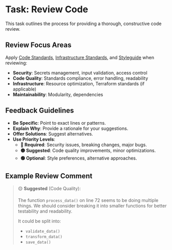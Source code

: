 # Task: Review Code

This task outlines the process for providing a thorough, constructive code review.

## Review Focus Areas

Apply [Code Standards](../concepts/code-standards.md), [Infrastructure Standards](../concepts/infrastructure-standards.md), and 
[Styleguide](../concepts/styleguide.md) when reviewing:

- **Security**: Secrets management, input validation, access control  
- **Code Quality**: Standards compliance, error handling, readability
- **Infrastructure**: Resource optimization, Terraform standards (if applicable)
- **Maintainability**: Modularity, dependencies

## Feedback Guidelines

- **Be Specific**: Point to exact lines or patterns.
- **Explain Why**: Provide a rationale for your suggestions.
- **Offer Solutions**: Suggest alternatives.
- **Use Priority Levels**:
  - **🔴 Required**: Security issues, breaking changes, major bugs.
  - **🟡 Suggested**: Code quality improvements, minor optimizations.
  - **🟢 Optional**: Style preferences, alternative approaches.

## Example Review Comment

> 🟡 **Suggested** (Code Quality):
>
> The function `process_data()` on line 72 seems to be doing multiple things.
> We should consider breaking it into smaller functions for better testability and readability.
>
> It could be split into:
>
> - `validate_data()`
> - `transform_data()`
> - `save_data()`
